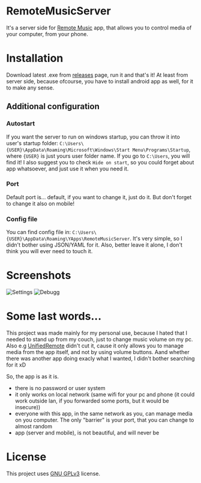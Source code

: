 # RemoteMusicServer

It's a server side for [Remote Music](https://github.com/Ynfuien/RemoteMusic) app, that allows you to control media of your computer, from your phone.


# Installation
Download latest .exe from [releases](https://github.com/Ynfuien/RemoteMusicServer/releases) page, run it and that's it! At least from server side, because ofcourse, you have to install android app as well, for it to make any sense.


## Additional configuration
### Autostart
If you want the server to run on windows startup, you can throw it into user's startup folder:
`C:\Users\{USER}\AppData\Roaming\Microsoft\Windows\Start Menu\Programs\Startup`, where `{USER}` is just yours user folder name. If you go to `C:\Users`, you will find it! I also suggest you to check `Hide on start`, so you could forget about app whatsoever, and just use it when you need it.

### Port
Default port is... default, if you want to change it, just do it. But don't forget to change it also on mobile!

### Config file
You can find config file in: `C:\Users\{USER}\AppData\Roaming\YApps\RemoteMusicServer`. It's very simple, so I didn't bother using JSON/YAML for it. Also, better leave it alone, I don't think you will ever need to touch it.



# Screenshots
![Settings](https://i.imgur.com/ilHeKKz.png)
![Debugg](https://i.imgur.com/d45Bj9U.png)


# Some last words...
This project was made mainly for my personal use, because I hated that I needed to stand up from my couch, just to change music volume on my pc. Also e.g [UnifiedRemote](https://www.unifiedremote.com/) didn't cut it, cause it only allows you to manage media from the app itself, and not by using volume buttons. Aand whether there was another app doing exacly what I wanted, I didn't bother searching for it xD

So, the app is as it is.
- there is no password or user system
- it only works on local network (same wifi for your pc and phone (it could work outside lan, if you forwarded some ports, but it would be insecure))
- everyone with this app, in the same network as you, can manage media on you computer. The only "barrier" is your port, that you can change to almost random
- app (server and mobile), is not beautiful, and will never be


# License
This project uses [GNU GPLv3](https://github.com/Ynfuien/RemoteMusicServer/blob/main/LICENSE.txt) license.